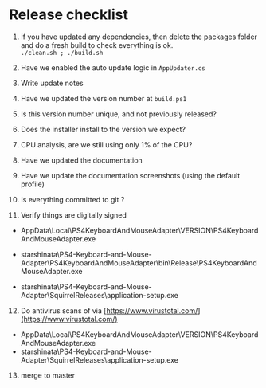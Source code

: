 # Release checklist


1. If you have updated any dependencies, then delete the packages folder and do a fresh build to check everything is ok.<br>
 ` ./clean.sh ; ./build.sh `

2. Have we enabled the auto update logic in ` AppUpdater.cs `

3. Write update notes

4. Have we updated the version number at ` build.ps1 `

5. Is this version number unique, and not previously released?

6. Does the installer install to the version we expect?

7. CPU analysis, are we still using only 1% of the CPU?

8. Have we updated the documentation

9. Have we update the documentation screenshots (using the default profile)

10. Is everything committed to git ?

11. Verify things are digitally signed

  * AppData\Local\PS4KeyboardAndMouseAdapter\VERSION\PS4KeyboardAndMouseAdapter.exe 

  * starshinata\PS4-Keyboard-and-Mouse-Adapter\PS4KeyboardAndMouseAdapter\bin\Release\PS4KeyboardAndMouseAdapter.exe 

  * starshinata\PS4-Keyboard-and-Mouse-Adapter\SquirrelReleases\application-setup.exe

12. Do antivirus scans of via [https://www.virustotal.com/](https://www.virustotal.com/)
   * AppData\Local\PS4KeyboardAndMouseAdapter\VERSION\PS4KeyboardAndMouseAdapter.exe 
   * starshinata\PS4-Keyboard-and-Mouse-Adapter\SquirrelReleases\application-setup.exe

13. merge to master
